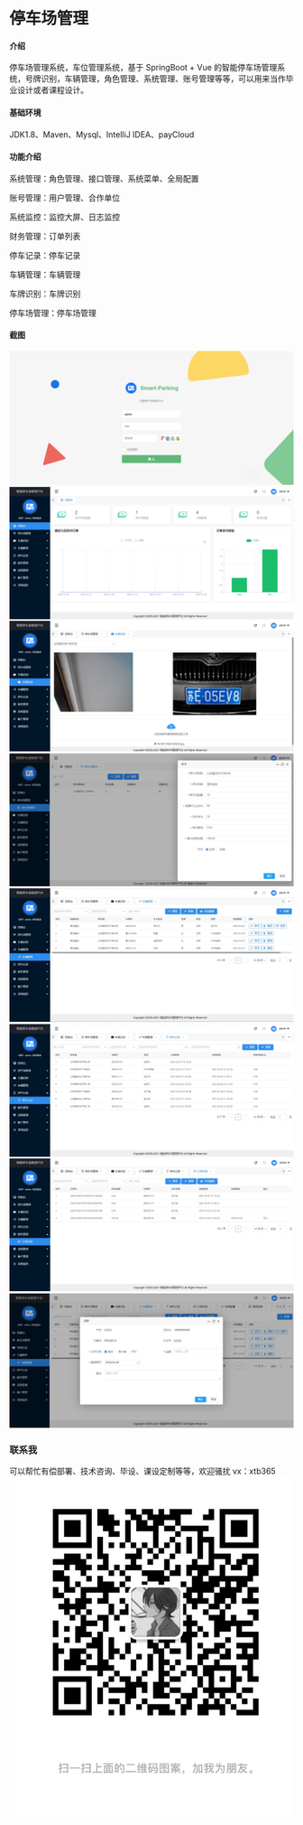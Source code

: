 # 停车场管理

#### 介绍
停车场管理系统，车位管理系统，基于 SpringBoot + Vue 的智能停车场管理系统，号牌识别，车辆管理，角色管理、系统管理、账号管理等等，可以用来当作毕业设计或者课程设计。

#### 基础环境
JDK1.8、Maven、Mysql、IntelliJ IDEA、payCloud

#### 功能介绍

系统管理：角色管理、接口管理、系统菜单、全局配置

账号管理：用户管理、合作单位

系统监控：监控大屏、日志监控

财务管理：订单列表

停车记录：停车记录

车辆管理：车辆管理

车牌识别：车牌识别

停车场管理：停车场管理

#### 截图
![输入图片说明](img/image.png)
![输入图片说明](img/image1.png)
![输入图片说明](img/image2.png)
![输入图片说明](img/image3.png)
![输入图片说明](img/image4.png)
![输入图片说明](img/image5.png)
![输入图片说明](img/image6.png)
![输入图片说明](img/image7.png)

### 联系我
 可以帮忙有偿部署、技术咨询、毕设、课设定制等等，欢迎骚扰 vx：xtb365
![输入图片说明](img/image9.png)